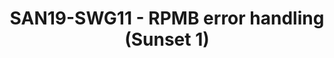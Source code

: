 ---
categories:
- san19
description: TBD
image:
  featured: 'true'
  path: /assets/images/featured-images/san19/SAN19-SWG11.png
session_attendee_num: '7'
session_id: SAN19-SWG11
session_room: Developers Rooms
session_slot:
  end_time: '2019-09-25 17:00:00'
  start_time: '2019-09-25 16:30:00'
session_speakers:
- speaker_bio: Joakim has been a Linux user for about 15 years where he spent most
    of the time in his professional career working with security for embedded devices.
    The last five years he has been heading Security Working Group in Linaro who are
    working with various upstream projects related to Security where OP-TEE is one
    of the key projects for that group.
  speaker_company: Linaro
  speaker_image: /assets/images/speakers/san19/joakim-bech.jpg
  speaker_location: Sweden
  speaker_name: Joakim Bech
  speaker_position: Principal Engineer Security
  speaker_url: http://joakimbech.com
  speaker_username: joakim.bech
session_track: Security
tag: session
tags:
- Keynote
title: SAN19-SWG11 - RPMB error handling (Sunset 1)
---